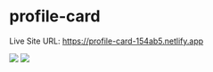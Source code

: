 # profile-card

Live Site URL: https://profile-card-154ab5.netlify.app

![](end%result/Screenshot%202022-06-09%20195159.png)
![](end%result/Screenshot%202022-06-09%20195219.png)

